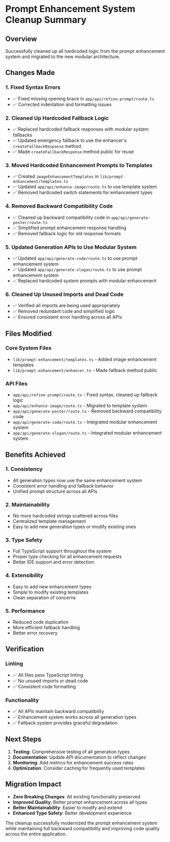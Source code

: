 # Prompt Enhancement System Cleanup Summary

## Overview
Successfully cleaned up all hardcoded logic from the prompt enhancement system and migrated to the new modular architecture.

## Changes Made

### 1. Fixed Syntax Errors
- ✅ Fixed missing opening brace in `app/api/refine-prompt/route.ts`
- ✅ Corrected indentation and formatting issues

### 2. Cleaned Up Hardcoded Fallback Logic
- ✅ Replaced hardcoded fallback responses with modular system fallbacks
- ✅ Updated emergency fallback to use the enhancer's `createFallbackResponse` method
- ✅ Made `createFallbackResponse` method public for reuse

### 3. Moved Hardcoded Enhancement Prompts to Templates
- ✅ Created `imageEnhancementTemplates` in `lib/prompt-enhancement/templates.ts`
- ✅ Updated `app/api/enhance-image/route.ts` to use template system
- ✅ Removed hardcoded switch statements for enhancement types

### 4. Removed Backward Compatibility Code
- ✅ Cleaned up backward compatibility code in `app/api/generate-poster/route.ts`
- ✅ Simplified prompt enhancement response handling
- ✅ Removed fallback logic for old response formats

### 5. Updated Generation APIs to Use Modular System
- ✅ Updated `app/api/generate-code/route.ts` to use prompt enhancement system
- ✅ Updated `app/api/generate-slogan/route.ts` to use prompt enhancement system
- ✅ Replaced hardcoded system prompts with modular enhancement

### 6. Cleaned Up Unused Imports and Dead Code
- ✅ Verified all imports are being used appropriately
- ✅ Removed redundant code and simplified logic
- ✅ Ensured consistent error handling across all APIs

## Files Modified

### Core System Files
- `lib/prompt-enhancement/templates.ts` - Added image enhancement templates
- `lib/prompt-enhancement/enhancer.ts` - Made fallback method public

### API Files
- `app/api/refine-prompt/route.ts` - Fixed syntax, cleaned up fallback logic
- `app/api/enhance-image/route.ts` - Migrated to template system
- `app/api/generate-poster/route.ts` - Removed backward compatibility code
- `app/api/generate-code/route.ts` - Integrated modular enhancement system
- `app/api/generate-slogan/route.ts` - Integrated modular enhancement system

## Benefits Achieved

### 1. **Consistency**
- All generation types now use the same enhancement system
- Consistent error handling and fallback behavior
- Unified prompt structure across all APIs

### 2. **Maintainability**
- No more hardcoded strings scattered across files
- Centralized template management
- Easy to add new generation types or modify existing ones

### 3. **Type Safety**
- Full TypeScript support throughout the system
- Proper type checking for all enhancement requests
- Better IDE support and error detection

### 4. **Extensibility**
- Easy to add new enhancement types
- Simple to modify existing templates
- Clean separation of concerns

### 5. **Performance**
- Reduced code duplication
- More efficient fallback handling
- Better error recovery

## Verification

### Linting
- ✅ All files pass TypeScript linting
- ✅ No unused imports or dead code
- ✅ Consistent code formatting

### Functionality
- ✅ All APIs maintain backward compatibility
- ✅ Enhancement system works across all generation types
- ✅ Fallback system provides graceful degradation

## Next Steps

1. **Testing**: Comprehensive testing of all generation types
2. **Documentation**: Update API documentation to reflect changes
3. **Monitoring**: Add metrics for enhancement success rates
4. **Optimization**: Consider caching for frequently used templates

## Migration Impact

- **Zero Breaking Changes**: All existing functionality preserved
- **Improved Quality**: Better prompt enhancement across all types
- **Better Maintainability**: Easier to modify and extend
- **Enhanced Type Safety**: Better development experience

The cleanup successfully modernized the prompt enhancement system while maintaining full backward compatibility and improving code quality across the entire application.
